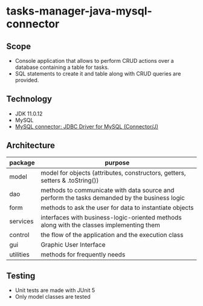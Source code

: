 # tasks-manager-java-mysql-connector

## Scope
- Console application that allows to perform CRUD actions over a database containing a table for tasks.
- SQL statements to create it and table along with CRUD queries are provided.

## Technology
- JDK 11.0.12
- MySQL
- [MySQL connector: JDBC Driver for MySQL (Connector/J)](https://www.mysql.com/products/connector/)

## Architecture
|package|purpose|
|----------------|-------------------------------|
|model|model for objects (attributes, constructors, getters, setters & .toString())|
|dao|methods to communicate with data source and perform the tasks demanded by the business logic|
|form|methods to ask the user for data to instantiate objects|
|services|interfaces with business-logic-oriented methods along with the classes implementing them|
|control|the flow of the application and the execution class|
|gui|Graphic User Interface|
|utilities|methods for frequently needs|

## Testing
- Unit tests are made with JUnit 5
- Only model classes are tested